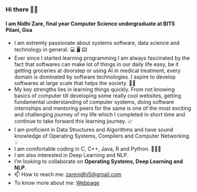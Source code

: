 ### Hi there 👋🏻
#### I am Nidhi Zare, final year Computer Science undergraduate at BITS Pilani, Goa

- I am extremly passionate about systems software, data science and technology in general. 💻 🖥 ⌨️
- Ever since I started learning programming I am always fascinated by the fact that softwares can make lot of things in our daily life easy, be it getting groceries at doorstep or using AI in medical treatment, every domain is dominated by software technologies. I aspire to develop softwares at large scale that helps the society. 🤖🤖
- My key strengths lies in learning things quickly. From not knowing basics of computer till developing some really cool websites, getting fundamental understanding of computer systems, doing software internships and mentoring peers for the same is one of the most exciting and challenging journey of my life which I completed in short time and continue to take forward this learning journey. 📈
- I am proficient in Data Structures and Algorithms and have sound knowledge of Operating Systems, Compilers and Computer Networking.💡
- I am comfortable coding in C, C++, Java, R and Python. 👩🏻‍💻
- I am also interested in Deep Learning and NLP.
- I’m looking to collaborate on **Operating Systems, Deep Learning and NLP**.
- 📫 How to reach me: zarenidhi5@gmail.com
- To know more about me: [Webpage](https://nzare.github.io/)

